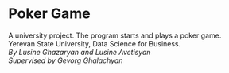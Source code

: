 # Poker Game
A university project. The program starts and plays a poker game. <br />
Yerevan State University, Data Science for Business. <br />
*By Lusine Ghazaryan and Lusine Avetisyan* <br />
*Supervised by Gevorg Ghalachyan*
